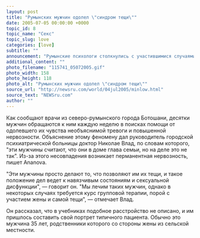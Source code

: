 ```yaml
---
layout: post
title: "Румынских мужчин одолел \"синдром тещи\""
date: 2005-07-05 00:00:00 +0000
topic_id: 8
topic_name: "Секс"
topic_slug: love
categories: [love]
subtitle: ""
announcement: "Румынские психологи столкнулись с участившимися случаями так называемого \"синдрома тещи\". Это название они дали психологическим расстройствам, которым подвержены мужчины, живущие в одном доме с матерями своих жен."
additional_content: ""
photo_filename: "115741_05072005.gif"
photo_width: 158
photo_height: 118
photo_alt: "Румынских мужчин одолел \"синдром тещи\""
source_url: "http://newsru.com/world/04jul2005/minlow.html"
source_text: "NEWSru.com"
author: ""
---
```

Как сообщают врачи из северо-румынского города Ботошани, десятки мужчин обращаются к ним каждую неделю в поисках помощи от одолевшего их чувства необъяснимой тревоги и повышенной нервозности. Объяснение этому феномену дал руководитель городской психиатрической больницы доктор Николае Влад, по словам которого, "эти мужчины считают, что они в доме глава семьи, но на деле это не так". Из-за этого несовпадения возникает перманентная нервозность, пишет Ananova.

"Эти мужчины просто делают то, что позволяют им их тещи, и такое положение дел ведет к навязчивым состояниям и сексуальной дисфункции", &mdash; говорит он. "Мы лечим таких мужчин, однако в некоторых случаях требуется курс групповой терапии, порой с участием жены и самой тещи", &mdash; отмечает Влад.

Он рассказал, что в учебниках подобное расстройство не описано, и им пришлось составить свой портрет типичного пациента. Обычно это мужчина 35 лет, родственники которого со стороны жены из сельской местности.
